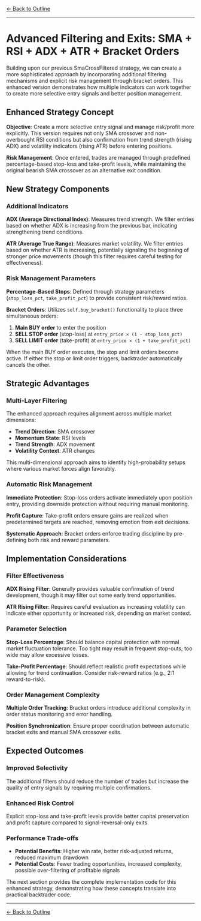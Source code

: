[← Back to Outline](../outline.md)

---

# Advanced Filtering and Exits: SMA + RSI + ADX + ATR + Bracket Orders

Building upon our previous SmaCrossFiltered strategy, we can create a more sophisticated approach by incorporating additional filtering mechanisms and explicit risk management through bracket orders. This enhanced version demonstrates how multiple indicators can work together to create more selective entry signals and better position management.

## Enhanced Strategy Concept

**Objective**: Create a more selective entry signal and manage risk/profit more explicitly. This version requires not only SMA crossover and non-overbought RSI conditions but also confirmation from trend strength (rising ADX) and volatility indicators (rising ATR) before entering positions.

**Risk Management**: Once entered, trades are managed through predefined percentage-based stop-loss and take-profit levels, while maintaining the original bearish SMA crossover as an alternative exit condition.

## New Strategy Components

### Additional Indicators

**ADX (Average Directional Index)**: Measures trend strength. We filter entries based on whether ADX is increasing from the previous bar, indicating strengthening trend conditions.

**ATR (Average True Range)**: Measures market volatility. We filter entries based on whether ATR is increasing, potentially signaling the beginning of stronger price movements (though this filter requires careful testing for effectiveness).

### Risk Management Parameters

**Percentage-Based Stops**: Defined through strategy parameters (`stop_loss_pct`, `take_profit_pct`) to provide consistent risk/reward ratios.

**Bracket Orders**: Utilizes `self.buy_bracket()` functionality to place three simultaneous orders:
1. **Main BUY order** to enter the position
2. **SELL STOP order** (stop-loss) at `entry_price × (1 - stop_loss_pct)`
3. **SELL LIMIT order** (take-profit) at `entry_price × (1 + take_profit_pct)`

When the main BUY order executes, the stop and limit orders become active. If either the stop or limit order triggers, backtrader automatically cancels the other.

## Strategic Advantages

### Multi-Layer Filtering

The enhanced approach requires alignment across multiple market dimensions:
- **Trend Direction**: SMA crossover
- **Momentum State**: RSI levels
- **Trend Strength**: ADX movement
- **Volatility Context**: ATR changes

This multi-dimensional approach aims to identify high-probability setups where various market forces align favorably.

### Automatic Risk Management

**Immediate Protection**: Stop-loss orders activate immediately upon position entry, providing downside protection without requiring manual monitoring.

**Profit Capture**: Take-profit orders ensure gains are realized when predetermined targets are reached, removing emotion from exit decisions.

**Systematic Approach**: Bracket orders enforce trading discipline by pre-defining both risk and reward parameters.

## Implementation Considerations

### Filter Effectiveness

**ADX Rising Filter**: Generally provides valuable confirmation of trend development, though it may filter out some early trend opportunities.

**ATR Rising Filter**: Requires careful evaluation as increasing volatility can indicate either opportunity or increased risk, depending on market context.

### Parameter Selection

**Stop-Loss Percentage**: Should balance capital protection with normal market fluctuation tolerance. Too tight may result in frequent stop-outs; too wide may allow excessive losses.

**Take-Profit Percentage**: Should reflect realistic profit expectations while allowing for trend continuation. Consider risk-reward ratios (e.g., 2:1 reward-to-risk).

### Order Management Complexity

**Multiple Order Tracking**: Bracket orders introduce additional complexity in order status monitoring and error handling.

**Position Synchronization**: Ensure proper coordination between automatic bracket exits and manual SMA crossover exits.

## Expected Outcomes

### Improved Selectivity

The additional filters should reduce the number of trades but increase the quality of entry signals by requiring multiple confirmations.

### Enhanced Risk Control

Explicit stop-loss and take-profit levels provide better capital preservation and profit capture compared to signal-reversal-only exits.

### Performance Trade-offs

- **Potential Benefits**: Higher win rate, better risk-adjusted returns, reduced maximum drawdown
- **Potential Costs**: Fewer trading opportunities, increased complexity, possible over-filtering of profitable signals

The next section provides the complete implementation code for this enhanced strategy, demonstrating how these concepts translate into practical backtrader code.


---

[← Back to Outline](../outline.md)